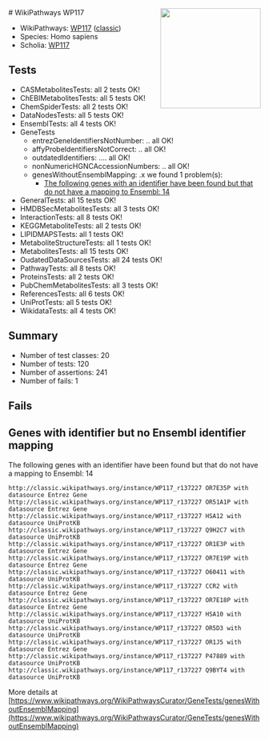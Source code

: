 <img style="float: right; width: 200px" src="https://upload.wikimedia.org/wikipedia/commons/thumb/8/83/Wplogo_with_text_500.png/640px-Wplogo_with_text_500.png" />
# WikiPathways WP117

* WikiPathways: [WP117](https://wikipathways.org/pathways/WP117) ([classic](https://classic.wikipathways.org/instance/WP117))
* Species: Homo sapiens
* Scholia: [WP117](https://scholia.toolforge.org/wikipathways/WP117)
## Tests
* CASMetabolitesTests: all 2 tests OK!
* ChEBIMetabolitesTests: all 5 tests OK!
* ChemSpiderTests: all 2 tests OK!
* DataNodesTests: all 5 tests OK!
* EnsemblTests: all 4 tests OK!
* GeneTests
    * entrezGeneIdentifiersNotNumber: .. all OK!
    * affyProbeIdentifiersNotCorrect: .. all OK!
    * outdatedIdentifiers: .... all OK!
    * nonNumericHGNCAccessionNumbers: .. all OK!
    * genesWithoutEnsemblMapping: .x we found 1 problem(s):
        * [The following genes with an identifier have been found but that do not have a mapping to Ensembl: 14](#c4e54311)
* GeneralTests: all 15 tests OK!
* HMDBSecMetabolitesTests: all 3 tests OK!
* InteractionTests: all 8 tests OK!
* KEGGMetaboliteTests: all 2 tests OK!
* LIPIDMAPSTests: all 1 tests OK!
* MetaboliteStructureTests: all 1 tests OK!
* MetabolitesTests: all 15 tests OK!
* OudatedDataSourcesTests: all 24 tests OK!
* PathwayTests: all 8 tests OK!
* ProteinsTests: all 2 tests OK!
* PubChemMetabolitesTests: all 3 tests OK!
* ReferencesTests: all 6 tests OK!
* UniProtTests: all 5 tests OK!
* WikidataTests: all 4 tests OK!


## Summary

* Number of test classes: 20
* Number of tests: 120
* Number of assertions: 241
* Number of fails: 1

## Fails

<a name="c4e54311" />

## Genes with identifier but no Ensembl identifier mapping

The following genes with an identifier have been found but that do not have a mapping to Ensembl: 14
```
http://classic.wikipathways.org/instance/WP117_r137227 OR7E35P with datasource Entrez Gene
http://classic.wikipathways.org/instance/WP117_r137227 OR51A1P with datasource Entrez Gene
http://classic.wikipathways.org/instance/WP117_r137227 HSA12 with datasource UniProtKB
http://classic.wikipathways.org/instance/WP117_r137227 Q9H2C7 with datasource UniProtKB
http://classic.wikipathways.org/instance/WP117_r137227 OR1E3P with datasource Entrez Gene
http://classic.wikipathways.org/instance/WP117_r137227 OR7E19P with datasource Entrez Gene
http://classic.wikipathways.org/instance/WP117_r137227 O60411 with datasource UniProtKB
http://classic.wikipathways.org/instance/WP117_r137227 CCR2 with datasource Entrez Gene
http://classic.wikipathways.org/instance/WP117_r137227 OR7E18P with datasource Entrez Gene
http://classic.wikipathways.org/instance/WP117_r137227 HSA10 with datasource UniProtKB
http://classic.wikipathways.org/instance/WP117_r137227 OR5D3 with datasource UniProtKB
http://classic.wikipathways.org/instance/WP117_r137227 OR1J5 with datasource Entrez Gene
http://classic.wikipathways.org/instance/WP117_r137227 P47889 with datasource UniProtKB
http://classic.wikipathways.org/instance/WP117_r137227 Q9BYT4 with datasource UniProtKB
```

More details at [https://www.wikipathways.org/WikiPathwaysCurator/GeneTests/genesWithoutEnsemblMapping](https://www.wikipathways.org/WikiPathwaysCurator/GeneTests/genesWithoutEnsemblMapping)

